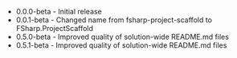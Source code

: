 * 0.0.0-beta - Initial release
* 0.0.1-beta - Changed name from fsharp-project-scaffold to FSharp.ProjectScaffold
* 0.5.0-beta - Improved quality of solution-wide README.md files
* 0.5.1-beta - Improved quality of solution-wide README.md files
